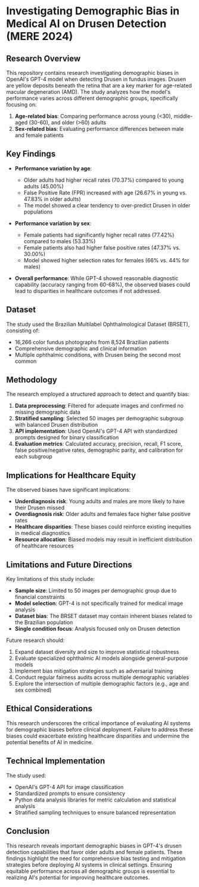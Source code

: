 # Investigating Demographic Bias in Medical AI on Drusen Detection (MERE 2024)

## Research Overview

This repository contains research investigating demographic biases in OpenAI's GPT-4 model when detecting Drusen in fundus images. Drusen are yellow deposits beneath the retina that are a key marker for age-related macular degeneration (AMD). The study analyzes how the model's performance varies across different demographic groups, specifically focusing on:

1. **Age-related bias**: Comparing performance across young (<30), middle-aged (30-60), and older (>60) adults
2. **Sex-related bias**: Evaluating performance differences between male and female patients

## Key Findings

- **Performance variation by age**: 
  - Older adults had higher recall rates (70.37%) compared to young adults (45.00%)
  - False Positive Rate (FPR) increased with age (26.67% in young vs. 47.83% in older adults)
  - The model showed a clear tendency to over-predict Drusen in older populations

- **Performance variation by sex**:
  - Female patients had significantly higher recall rates (77.42%) compared to males (53.33%)
  - Female patients also had higher false positive rates (47.37% vs. 30.00%)
  - Model showed higher selection rates for females (66% vs. 44% for males)

- **Overall performance**: While GPT-4 showed reasonable diagnostic capability (accuracy ranging from 60-68%), the observed biases could lead to disparities in healthcare outcomes if not addressed.

## Dataset

The study used the Brazilian Multilabel Ophthalmological Dataset (BRSET), consisting of:
- 16,266 color fundus photographs from 8,524 Brazilian patients
- Comprehensive demographic and clinical information
- Multiple ophthalmic conditions, with Drusen being the second most common

## Methodology

The research employed a structured approach to detect and quantify bias:

1. **Data preprocessing**: Filtered for adequate images and confirmed no missing demographic data
2. **Stratified sampling**: Selected 50 images per demographic subgroup with balanced Drusen distribution
3. **API implementation**: Used OpenAI's GPT-4 API with standardized prompts designed for binary classification
4. **Evaluation metrics**: Calculated accuracy, precision, recall, F1 score, false positive/negative rates, demographic parity, and calibration for each subgroup

## Implications for Healthcare Equity

The observed biases have significant implications:

- **Underdiagnosis risk**: Young adults and males are more likely to have their Drusen missed
- **Overdiagnosis risk**: Older adults and females face higher false positive rates
- **Healthcare disparities**: These biases could reinforce existing inequities in medical diagnostics
- **Resource allocation**: Biased models may result in inefficient distribution of healthcare resources

## Limitations and Future Directions

Key limitations of this study include:

- **Sample size**: Limited to 50 images per demographic group due to financial constraints
- **Model selection**: GPT-4 is not specifically trained for medical image analysis
- **Dataset bias**: The BRSET dataset may contain inherent biases related to the Brazilian population
- **Single condition focus**: Analysis focused only on Drusen detection

Future research should:

1. Expand dataset diversity and size to improve statistical robustness
2. Evaluate specialized ophthalmic AI models alongside general-purpose models
3. Implement bias mitigation strategies such as adversarial training
4. Conduct regular fairness audits across multiple demographic variables
5. Explore the intersection of multiple demographic factors (e.g., age and sex combined)

## Ethical Considerations

This research underscores the critical importance of evaluating AI systems for demographic biases before clinical deployment. Failure to address these biases could exacerbate existing healthcare disparities and undermine the potential benefits of AI in medicine.

## Technical Implementation

The study used:
- OpenAI's GPT-4 API for image classification
- Standardized prompts to ensure consistency
- Python data analysis libraries for metric calculation and statistical analysis
- Stratified sampling techniques to ensure balanced representation

## Conclusion

This research reveals important demographic biases in GPT-4's drusen detection capabilities that favor older adults and female patients. These findings highlight the need for comprehensive bias testing and mitigation strategies before deploying AI systems in clinical settings. Ensuring equitable performance across all demographic groups is essential to realizing AI's potential for improving healthcare outcomes.

